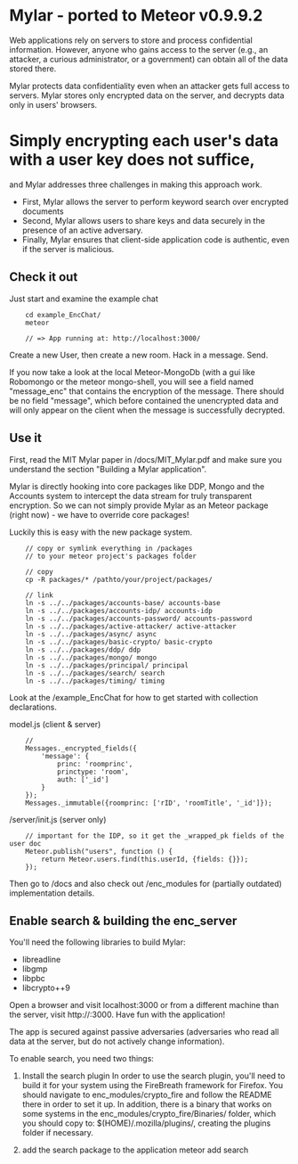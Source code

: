 # Mylar - ported to Meteor v0.9.9.2

Web applications rely on servers to store and process confidential information. However, anyone who gains access to the server (e.g., an attacker, a curious administrator, or a government) can obtain all of the data stored there.

Mylar protects data confidentiality even when an attacker gets full access to servers. Mylar stores only encrypted data on the server, and decrypts data only in users' browsers.

# Simply encrypting each user's data with a user key does not suffice,
and Mylar addresses three challenges in making this approach work.

- First, Mylar allows the server to perform keyword search over encrypted documents
- Second, Mylar allows users to share keys and data securely in the presence of an active adversary.
- Finally, Mylar ensures that client-side application code is authentic, even if the server is malicious.


## Check it out

Just start and examine the example chat
````
    cd example_EncChat/
    meteor

    // => App running at: http://localhost:3000/
````
Create a new User, then create a new room. Hack in a message. Send.

If you now take a look at the local Meteor-MongoDb (with a gui like Robomongo or the meteor mongo-shell, you will see a field named "message_enc" that contains the encryption of the message.
There should be no field "message", which before contained the unencrypted data and will only appear on the client when the message is successfully decrypted.


## Use it

First, read the MIT Mylar paper in /docs/MIT_Mylar.pdf and make sure you understand the section "Building a Mylar application".

Mylar is directly hooking into core packages like DDP, Mongo and the Accounts system to intercept the data stream for truly transparent encryption.
So we can not simply provide Mylar as an Meteor package (right now) - we have to override core packages!

Luckily this is easy with the new package system.

````
    // copy or symlink everything in /packages
    // to your meteor project's packages folder

    // copy
    cp -R packages/* /pathto/your/project/packages/

    // link
    ln -s ../../packages/accounts-base/ accounts-base
    ln -s ../../packages/accounts-idp/ accounts-idp
    ln -s ../../packages/accounts-password/ accounts-password
    ln -s ../../packages/active-attacker/ active-attacker
    ln -s ../../packages/async/ async
    ln -s ../../packages/basic-crypto/ basic-crypto
    ln -s ../../packages/ddp/ ddp
    ln -s ../../packages/mongo/ mongo
    ln -s ../../packages/principal/ principal
    ln -s ../../packages/search/ search
    ln -s ../../packages/timing/ timing

````


Look at the /example_EncChat for how to get started with collection declarations.

model.js (client & server)
````
    //
    Messages._encrypted_fields({
        'message': {
            princ: 'roomprinc',
            princtype: 'room',
            auth: ['_id']
        }
    });
    Messages._immutable({roomprinc: ['rID', 'roomTitle', '_id']});

````

 /server/init.js (server only)
````
    // important for the IDP, so it get the _wrapped_pk fields of the user doc
    Meteor.publish("users", function () {
        return Meteor.users.find(this.userId, {fields: {}});
    });
````



Then go to /docs and also check out /enc_modules for (partially outdated) implementation details.



## Enable search & building the enc_server
You'll need the following libraries to build Mylar:

- libreadline
- libgmp
- libpbc
- libcrypto++9


Open a browser and visit localhost:3000 or from a different machine than the server, visit http://<machine-ip>:3000. Have fun with the application!

The app is secured against passive adversaries (adversaries who read all data at the server, but do not actively change information).


To enable search, you need two things:

1. Install the search plugin
In order to use the search plugin, you'll need to build it for your system using the FireBreath framework for Firefox.
You should navigate to enc_modules/crypto_fire and follow the README there in order to set it up.
In addition, there is a binary that works on some systems in the enc_modules/crypto_fire/Binaries/ folder, which you should copy to:
$(HOME)/.mozilla/plugins/, creating the plugins folder if necessary.

2. add the search package to the application
meteor add search


					  
